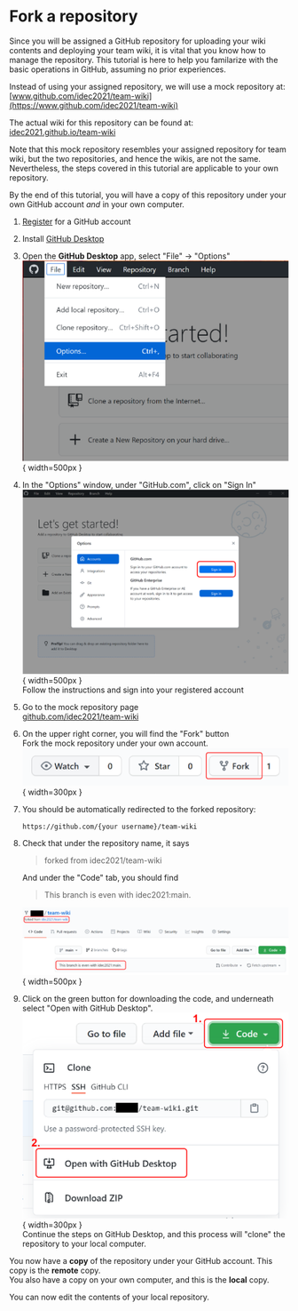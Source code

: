 # Fork a repository

Since you will be assigned a GitHub repository for uploading your wiki contents and deploying your team wiki, it is vital that you know how to manage the repository. This tutorial is here to help you familarize with the basic operations in GitHub, assuming no prior experiences.

Instead of using your assigned repository, we will use a mock repository at:  
[www.github.com/idec2021/team-wiki](https://www.github.com/idec2021/team-wiki)  

The actual wiki for this repository can be found at:  
[idec2021.github.io/team-wiki](https://idec2021.github.io/team-wiki)  

Note that this mock repository resembles your assigned repository for team wiki, but the two repositories, and hence the wikis, are not the same. Nevertheless, the steps covered in this tutorial are applicable to your own repository.  

By the end of this tutorial, you will have a copy of this repository under your own GitHub account _and_ in your own computer.

1. [Register](https://github.com/join?ref_cta=Sign+up&ref_loc=header+logged+out&ref_page=%2F&source=header-home) for a GitHub account

2. Install [GitHub Desktop](https://desktop.github.com/)

3. Open the **GitHub Desktop** app, select "File" -> "Options"
   ![GitHub Desktop Options](img/instructions_screenshots_gh_desktop_options.png){ width=500px }

4. In the "Options" window, under "GitHub.com", click on "Sign In"
   ![GitHub Desktop Login](img/instructions_screenshots_gh_desktop_login.png){ width=500px }  
    Follow the instructions and sign into your registered account

5. Go to the mock repository page  
   [github.com/idec2021/team-wiki](https://www.github.com/idec2021/team-wiki)

6. On the upper right corner, you will find the "Fork" button  
   Fork the mock repository under your own account.  
   ![Fork mock repository](img/tutorial_fork.png){ width=300px }

7. You should be automatically redirected to the forked repository:

   ```
   https://github.com/{your username}/team-wiki
   ```

8. Check that under the repository name, it says

   > forked from idec2021/team-wiki

   And under the "Code" tab, you should find

   > This branch is even with idec2021:main.

   ![Forked mock repository](img/tutorial_forked.png){ width=500px }

9. Click on the green button for downloading the code, and underneath select "Open with GitHub Desktop".  
   ![Clone mock repository](img/tutorial_clone.png){ width=300px }  
   Continue the steps on GitHub Desktop, and this process will "clone" the repository to your local computer.

You now have a **copy** of the repository under your GitHub account. This copy is the **remote** copy.  
You also have a copy on your own computer, and this is the **local** copy.

You can now edit the contents of your local repository.
